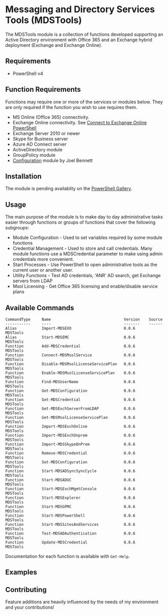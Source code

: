 # Messaging and Directory Services Tools (MDSTools)  
The MDSTools module is a collection of functions developed supporting an Active Directory environment with Office 365 and an Exchange hybrid deployment (Exchange and Exchange Online).  

## Requirements
* PowerShell v4

## Function Requirements
Functions may require one or more of the services or modules below. They are only required if the function you wish to use requires them. 
* MS Online (Office 365) connectivity.
* Exchange Online connectivity.  See [Connect to Exchange Online PowerShell](https://technet.microsoft.com/en-us/library/jj984289(v=exchg.160).aspx)
* Exchange Server 2010 or newer
* Skype for Business server
* Azure AD Connect server
* ActiveDirectory module
* GroupPolicy module
* [Configuration](https://www.powershellgallery.com/packages/Configuration) module by Joel Bennett

## Installation
The module is pending availablity on the [PowerShell Gallery](https://www.powershellgallery.com).

## Usage
The main purpose of the module is to make day to day administrative tasks easier through functions or groups of functions that cover the following subgroups:

* Module Configuration - Used to set variables required by some module functions
* Credential Management - Used to store and call credentials.  Many module functions use a MDSCredential parameter to make using admin credentials more convenient.
* Start Processes - Use PowerShell to open administrative tools as the current user or another user.
* Utility Functions - Test AD credentials, 'ANR' AD search, get Exchange servers from LDAP
* Msol Licensing - Get Office 365 licensing and enable/disable service plans

## Available Commands  

    CommandType     Name                                Version    Source
    -----------     ----                                -------    ------
    Alias           Import-MDSEXO                       0.0.6      MDSTools
    Alias           Start-MDSEMC                        0.0.6      MDSTools
    Function        Add-MDSCredential                   0.0.6      MDSTools
    Function        Connect-MDSMsolService              0.0.6      MDSTools
    Function        Disable-MDSMsolLicenseServicePlan   0.0.6      MDSTools
    Function        Enable-MDSMsolLicenseServicePlan    0.0.6      MDSTools
    Function        Find-MDSUserName                    0.0.6      MDSTools
    Function        Get-MDSConfiguration                0.0.6      MDSTools
    Function        Get-MDSCredential                   0.0.6      MDSTools
    Function        Get-MDSExchServerFromLDAP           0.0.6      MDSTools
    Function        Get-MDSMsolLicenseServicePlan       0.0.6      MDSTools
    Function        Import-MDSExchOnline                0.0.6      MDSTools
    Function        Import-MDSExchOnprem                0.0.6      MDSTools
    Function        Import-MDSSkypeOnPrem               0.0.6      MDSTools
    Function        Remove-MDSCredential                0.0.6      MDSTools
    Function        Set-MDSConfiguration                0.0.6      MDSTools
    Function        Start-MDSADSyncSyncCycle            0.0.6      MDSTools
    Function        Start-MDSADUC                       0.0.6      MDSTools
    Function        Start-MDSExchMgmtConsole            0.0.6      MDSTools
    Function        Start-MDSExplorer                   0.0.6      MDSTools
    Function        Start-MDSGPMC                       0.0.6      MDSTools
    Function        Start-MDSPowerShell                 0.0.6      MDSTools
    Function        Start-MDSSitesAndServices           0.0.6      MDSTools
    Function        Test-MDSADAuthentication            0.0.6      MDSTools
    Function        Update-MDSCredential                0.0.6      MDSTools

Documentation for each function is available with `Get-Help`.

## Examples



## Contributing
Feature additions are heavily influenced by the needs of my environment and your contributions!